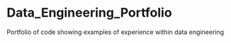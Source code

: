 # Data_Engineering_Portfolio
Portfolio of code showing examples of experience within data engineering
